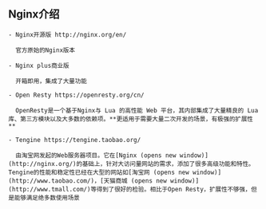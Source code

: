 
## Nginx介绍

    - Nginx开源版 http://nginx.org/en/
    
      官方原始的Nginx版本
    
    - Nginx plus商业版
    
      开箱即用，集成了大量功能
    
    - Open Resty https://openresty.org/cn/
    
      OpenResty是一个基于Nginx与 Lua 的高性能 Web 平台，其内部集成了大量精良的 Lua 库、第三方模块以及大多数的依赖项。**更适用于需要大量二次开发的场景，有极强的扩展性**
    
    - Tengine https://tengine.taobao.org/
    
      由淘宝网发起的Web服务器项目。它在[Nginx (opens new window)](http://nginx.org/)的基础上，针对大访问量网站的需求，添加了很多高级功能和特性。Tengine的性能和稳定性已经在大型的网站如[淘宝网 (opens new window)](http://www.taobao.com/)，[天猫商城 (opens new window)](http://www.tmall.com/)等得到了很好的检验。相比于Open Resty，扩展性不够强，但是能够满足绝多数使用场景
